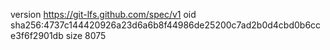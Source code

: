 version https://git-lfs.github.com/spec/v1
oid sha256:4737c144420926a23d6a6b8f44986de25200c7ad2b0d4cbd0b6cce3f6f2901db
size 8075
